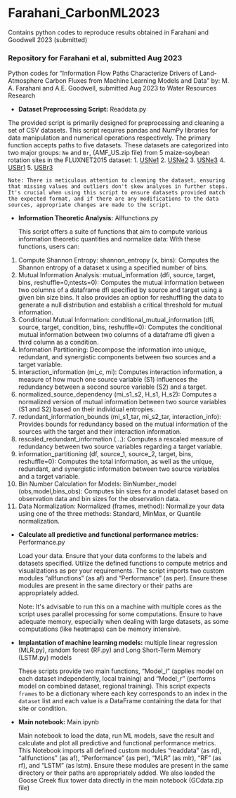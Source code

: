 # Farahani_CarbonML2023
Contains python codes to reproduce results obtained in Farahani and Goodwell 2023 (submitted)

### Repository for Farahani et al, submitted Aug 2023
Python codes for “Information Flow Paths Characterize Drivers of Land-Atmosphere Carbon Fluxes from Machine Learning Models and Data” by: M. A. Farahani and A.E. Goodwell, submitted Aug 2023 to Water Resources Research

- **Dataset Preprocessing Script:** Readdata.py

The provided script is primarily designed for preprocessing and cleaning a set of CSV datasets. This script requires pandas and NumPy libraries for data manipulation and numerical operations respectively. The primary function accepts paths to five datasets. These datasets are categorized into two major groups: `Ne` and `Br`, (AMF_US.zip file) from 5 maize-soybean rotation sites in the FLUXNET2015 dataset:
    1. [USNe1](https://doi.org/10.17190/AMF/1246084)
    2. [USNe2](https://doi.org/10.17190/AMF/1246085)
    3. [USNe3](https://doi.org/10.17190/AMF/1246086)
    4. [USBr1](https://doi.org/10.17190/AMF/1246038)
    5. [USBr3](https://doi.org/10.17190/AMF/1246039)

    Note: There is meticulous attention to cleaning the dataset, ensuring that missing values and outliers don't skew analyses in further steps. It's crucial when using this script to ensure datasets provided match the expected format, and if there are any modifications to the data sources, appropriate changes are made to the script.

- **Information Theoretic Analysis:** Allfunctions.py

    This script offers a suite of functions that aim to compute various information theoretic quantities and normalize data: With these functions, users can:
1. Compute Shannon Entropy: shannon_entropy (x, bins): Computes the Shannon entropy of a dataset x using a specified number of bins.
2. Mutual Information Analysis: mutual_information (dfi, source, target, bins, reshuffle=0,ntests=0): Computes the mutual information between two columns of a dataframe dfi specified by source and target using a given bin size bins. It also provides an option for reshuffling the data to generate a null distribution and establish a critical threshold for mutual information.
3. Conditional Mutual Information: conditional_mutual_information (dfi, source, target, condition, bins, reshuffle=0): Computes the conditional mutual information between two columns of a dataframe dfi given a third column as a condition.
4. Information Partitioning: Decompose the information into unique, redundant, and synergistic components between two sources and a target variable.
5. interaction_information (mi_c, mi): Computes interaction information, a measure of how much one source variable (S1) influences the redundancy between a second source variable (S2) and a target.
6. normalized_source_dependency (mi_s1_s2, H_s1, H_s2): Computes a normalized version of mutual information between two source variables (S1 and S2) based on their individual entropies.
7. redundant_information_bounds (mi_s1_tar, mi_s2_tar, interaction_info): Provides bounds for redundancy based on the mutual information of the sources with the target and their interaction information.
8. rescaled_redundant_information (...): Computes a rescaled measure of redundancy between two source variables regarding a target variable.
9. information_partitioning (df, source_1, source_2, target, bins, reshuffle=0): Computes the total information, as well as the unique, redundant, and synergistic information between two source variables and a target variable.
10. Bin Number Calculation for Models: BinNumber_model (obs,model,bins_obs): Computes bin sizes for a model dataset based on observation data and bin sizes for the observation data.
11. Data Normalization: Normalized (frames, method): Normalize your data using one of the three methods: Standard, MinMax, or Quantile normalization.

- **Calculate all predictive and functional performance metrics:** Performance.py

    Load your data. Ensure that your data conforms to the labels and datasets specified. Utilize the defined functions to compute metrics and visualizations as per your requirements. The script imports two custom modules “allfunctions” (as af) and “Performance” (as per). Ensure these modules are present in the same directory or their paths are appropriately added.

    Note: It's advisable to run this on a machine with multiple cores as the script uses parallel processing for some computations. Ensure to have adequate memory, especially when dealing with large datasets, as some computations (like heatmaps) can be memory intensive.

- **Implantation of machine learning models:** multiple linear regression (MLR.py), random forest (RF.py) and Long Short-Term Memory (LSTM.py) models

    These scripts provide two main functions, “Model_l” (applies model on each dataset independently, local training) and “Model_r” (performs model on combined dataset, regional training). This script expects `frames` to be a dictionary where each key corresponds to an index in the `dataset` list and each value is a DataFrame containing the data for that site or condition. 

- **Main notebook:** Main.ipynb

    Main notebook to load the data, run ML models, save the result and calculate and plot all predictive and functional performance metrics. This Notebook imports all defined custom modules “readdata” (as rd), “allfunctions” (as af), “Performance” (as per), “MLR” (as mlr), “RF” (as rf), and “LSTM” (as lstm). Ensure these modules are present in the same directory or their paths are appropriately added.
    We also loaded the Goose Creek flux tower data directly in the main notebook (GCdata.zip file)

